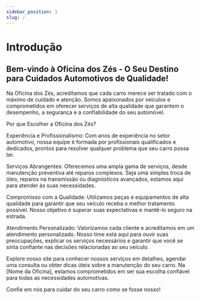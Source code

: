 ```yaml
---
sidebar_position: 1
slug: /
---
```


# Introdução
## Bem-vindo à Oficina dos Zés - O Seu Destino para Cuidados Automotivos de Qualidade!
Na Oficina dos Zés, acreditamos que cada carro merece ser tratado com o máximo de cuidado e atenção. Somos apaixonados por veículos e comprometidos em oferecer serviços de alta qualidade que garantem o desempenho, a segurança e a confiabilidade do seu automóvel.

Por que Escolher a Oficina dos Zés?

Experiência e Profissionalismo: Com anos de experiência no setor automotivo, nossa equipe é formada por profissionais qualificados e dedicados, prontos para resolver qualquer problema que seu carro possa ter.

Serviços Abrangentes: Oferecemos uma ampla gama de serviços, desde manutenção preventiva até reparos complexos. Seja uma simples troca de óleo, reparos na transmissão ou diagnósticos avançados, estamos aqui para atender às suas necessidades.

Compromisso com a Qualidade: Utilizamos peças e equipamentos de alta qualidade para garantir que seu veículo receba o melhor tratamento possível. Nosso objetivo é superar suas expectativas e mantê-lo seguro na estrada.

Atendimento Personalizado: Valorizamos cada cliente e acreditamos em um atendimento personalizado. Nosso time está aqui para ouvir suas preocupações, explicar os serviços necessários e garantir que você se sinta confiante nas decisões relacionadas ao seu veículo.

Explore nosso site para conhecer nossos serviços em detalhes, agendar uma consulta ou obter dicas úteis sobre a manutenção do seu carro. Na [Nome da Oficina], estamos comprometidos em ser sua escolha confiável para todas as necessidades automotivas.

Confie em nós para cuidar do seu carro como se fosse nosso!